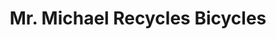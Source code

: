 ---
title: "Mr. Michael Recycles Bicycles"
url: /saint-paul/mr-michael-recycles-bicycles/
shop: bicycle
---